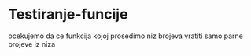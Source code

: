 # Testiranje-funcije
ocekujemo da ce funkcija kojoj prosedimo niz brojeva vratiti samo parne brojeve iz niza  
